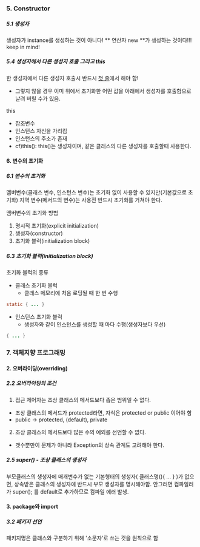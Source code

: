 ### 5. Constructor
##### 5.1 생성자

생성자가 instance를 생성하는 것이 아니다! ** 연산자 new **가 생성하는 것이다!!! keep in mind!

##### 5.4 생성자에서 다른 생성자 호출 그리고 this

한 생성자에서 다른 생성자 호출시 반드시 <u>첫 줄</u>에서 해야 함!
 - 그렇지 않을 경우 이미 위에서 초기화한 어떤 값을 아래에서 생성자를 호출함으로 날려 버릴 수가 있음.

this
 - 참조변수
 - 인스턴스 자신을 가리킴
 - 인스턴스의 주소가 존재
 - cf)this(): this()는 생성자이며, 같은 클래스의 다른 생성자를 호출할때 사용한다.
 
#### 6. 변수의 초기화
##### 6.1 변수의 초기화

멤버변수(클래스 변수, 인스턴스 변수)는 초기화 없이 사용할 수 있지만(기본값으로 초기화)
지역 변수(메서드의 변수)는 사용전 반드시 초기화를 거쳐야 한다.
 
멤버변수의 초기화 방법
 1. 명시적 초기화(explicit initialization)
 2. 생성자(constructor)
 3. 초기화 블럭(initialization block)
 
##### 6.3 초기화 블럭(initialization block)

초기화 블럭의 종류
- 클래스 초기화 블럭
  - 클래스 메모리에 처음 로딩될 때 한 번 수행
```java
static { ... }
```

- 인스턴스 초기화 블럭
  - 생성자와 같이 인스턴스를 생성할 때 마다 수행(생성자보다 우선)
```java
{ ... }
```

### 7. 객체지향 프로그래밍
#### 2. 오버라이딩(overriding)
##### 2.2 오버라이딩의 조건
1. 접근 제어자는 조상 클래스의 메서드보다 좁은 범위일 수 없다.
 - 조상 클래스의 메서드가 protected라면, 자식은 protected or public 이어야 함
 - public -> protected, (default), private
2. 조상 클래스의 메서드보다 많은 수의 예외를 선언할 수 없다.
 - 갯수뿐만이 문제가 아니라 Exception의 상속 관계도 고려해야 한다.
 
##### 2.5 super() - 조상 클래스의 생성자
부모클래스의 생성자에 매개변수가 없는 기본형태의 생성자( 클래스명(){ ... } )가 없으면, 상속받은 클래스의 생성자에 반드시 부모 생성자를 명시해야함.
안그러면 컴파일러가 super(); 를 default로 추가하므로 컴파일 에러 발생.

#### 3. package와 import
##### 3.2 패키지 선언
패키지명은 클래스와 구분하기 위해 '소문자'로 쓰는 것을 원칙으로 함
